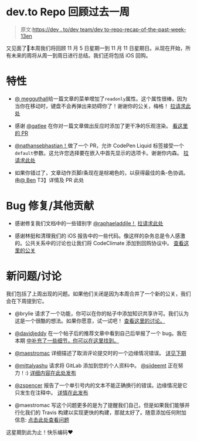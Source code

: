 # dev.to Repo 回顾过去一周

> 原文:[https://dev . to/dev team/dev to-repo-recap-of-the-past-week-13en](https://dev.to/devteam/devto-repo-recap-of-the-past-week-13en)

又见面了👋本周我们将回顾 11 月 5 日星期一到 11 月 11 日星期日。从现在开始，所有未来的周将从周一到周日进行总结。我们还将包括 iOS 回购。

# 特性

*   [@ megguthall](https://dev.to/meggutshall)给一篇文章的菜单增加了`readonly`属性。这个属性很棒，因为当你在移动时，键盘不会再弹出来妨碍你了！谢谢你的公关，梅格！
    [拉请求此处](https://github.com/thepracticaldev/dev.to/pull/1059)

*   感谢 [@gatlee](https://dev.to/gatlee) 在你对一篇文章做出反应时添加了更干净的乐观渲染。
    [看这里的 PR](https://github.com/thepracticaldev/dev.to/pull/681)

*   [@nathansebhastian！](https://dev.to/nathansebhastian/)做了一个 PR，允许 CodePen Liquid 标签接受一个`default`参数。这允许您选择要在嵌入中首先显示的选项卡。谢谢你内森。
    [拉请求此处](https://github.com/thepracticaldev/dev.to/pull/880)

*   如果你错过了，文章动作页脚/条现在是棕褐色的，以获得最佳的条-色协调。由[@ Ben](https://dev.to/ben)
    T3】详情及 PR 此处

# Bug 修复/其他贡献

*   感谢修复我们文档中的一些错别字 [@raphaeladdile！](https://dev.to/raphaeladdile)
    [拉请求此处](https://github.com/thepracticaldev/dev.to/pull/1108)

*   感谢林挺和清理我们的 iOS 报告中的一些代码。像这样的杂务总是令人感激的。公共关系中的讨论也让我们将 CodeClimate 添加到回购协议中。
    [查看这里的公关](https://github.com/thepracticaldev/DEV-ios/pull/86)

# 新问题/讨论

我们包括了上周出现的问题。如果他们关闭是因为本周合并了一个新的公关，我们会在下周提到它。

*   @brylie 请求了一个功能，你可以在你的帖子中添加知识共享许可。我们认为这是一个很酷的想法。如果你愿意，试一试吧！
    [查看这里的讨论。](https://github.com/thepracticaldev/dev.to/issues/1072)

*   [@davidjeddy](https://dev.to/davidjeddy) 在一个帖子后的推荐文章中看到自己后举报了一个 bug。我在本期
    [中补充了一些细节，你可以在这里找到。](https://github.com/thepracticaldev/dev.to/issues/1079)

*   [@maestromac](https://dev.to/maestromac) 详细描述了取消评论提交时的一个边缘情况错误。
    [详见下期](https://github.com/thepracticaldev/dev.to/issues/1081)

*   [@mittalyashu](https://dev.to/mittalyashu) 请求将 GitLab 添加到您的个人资料中。 [@siideemt](https://dev.to/siideemt) 正在努力！:)
    [详细内容在此处发布](https://github.com/thepracticaldev/dev.to/issues/1080)

*   [@zspencer](https://dev.to/zspencer) 报告了一个单引号内的文本不能正确换行的错误。边缘情况是它只发生在注释中。
    [详情在此发布](https://github.com/thepracticaldev/dev.to/issues/1090)

*   @maestromac 写这个问题更多的是为了提醒我们自己，但是如果我们能够并行化我们的 Travis 构建以实现更快的构建，那就太好了。随意添加任何附加信息:
    [点击此处查看问题](https://github.com/thepracticaldev/dev.to/issues/1078)

这星期到此为止！快乐编码❤️
